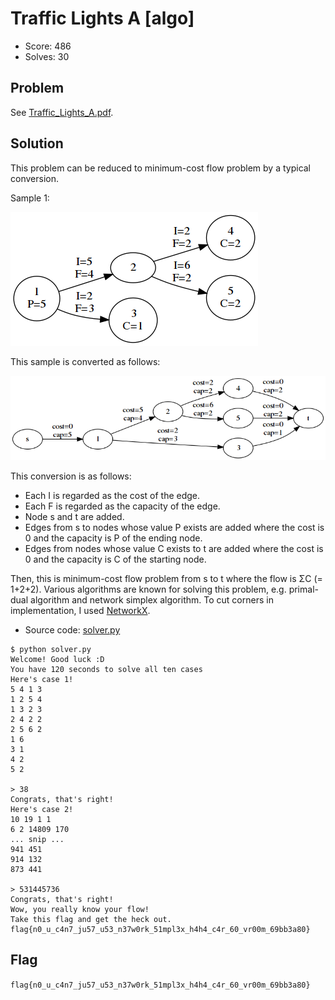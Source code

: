 # Traffic Lights A [algo]

- Score: 486
- Solves: 30

## Problem

See [Traffic_Lights_A.pdf](Traffic_Lights_A.pdf).

## Solution

This problem can be reduced to minimum-cost flow problem by a typical conversion.

Sample 1:

![](graph1.png)


This sample is converted as follows:

![](graph2.png)

This conversion is as follows:

- Each I is regarded as the cost of the edge.
- Each F is regarded as the capacity of the edge.
- Node s and t are added.
- Edges from s to nodes whose value P exists are added where the cost is 0 and the capacity is P of the ending node.
- Edges from nodes whose value C exists to t are added where the cost is 0 and the capacity is C of the starting node.

Then, this is minimum-cost flow problem from s to t where the flow is ΣC (= 1+2+2). Various algorithms are known for solving this problem, e.g. primal-dual algorithm and network simplex algorithm. To cut corners in implementation, I used [NetworkX](https://networkx.github.io/).

- Source code: [solver.py](solver.py)

```fish
$ python solver.py
Welcome! Good luck :D
You have 120 seconds to solve all ten cases
Here's case 1!
5 4 1 3
1 2 5 4
1 3 2 3
2 4 2 2
2 5 6 2
1 6
3 1
4 2
5 2

> 38
Congrats, that's right!
Here's case 2!
10 19 1 1
6 2 14809 170
... snip ...
941 451
914 132
873 441

> 531445736
Congrats, that's right!
Wow, you really know your flow!
Take this flag and get the heck out.
flag{n0_u_c4n7_ju57_u53_n37w0rk_51mpl3x_h4h4_c4r_60_vr00m_69bb3a80}
```

## Flag

`flag{n0_u_c4n7_ju57_u53_n37w0rk_51mpl3x_h4h4_c4r_60_vr00m_69bb3a80}`

